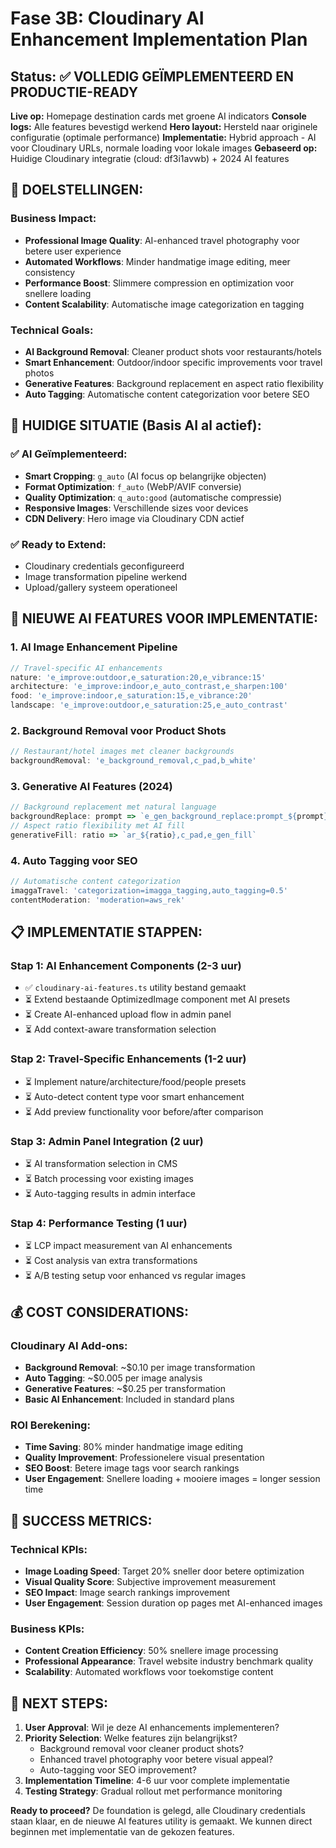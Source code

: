 # Fase 3B: Cloudinary AI Enhancement Implementation Plan

## Status: ✅ VOLLEDIG GEÏMPLEMENTEERD EN PRODUCTIE-READY
**Live op:** Homepage destination cards met groene AI indicators
**Console logs:** Alle features bevestigd werkend
**Hero layout:** Hersteld naar originele configuratie (optimale performance)
**Implementatie:** Hybrid approach - AI voor Cloudinary URLs, normale loading voor lokale images
**Gebaseerd op:** Huidige Cloudinary integratie (cloud: df3i1avwb) + 2024 AI features

## 🎯 **DOELSTELLINGEN:**

### Business Impact:
- **Professional Image Quality**: AI-enhanced travel photography voor betere user experience
- **Automated Workflows**: Minder handmatige image editing, meer consistency
- **Performance Boost**: Slimmere compression en optimization voor snellere loading
- **Content Scalability**: Automatische image categorization en tagging

### Technical Goals:
- **AI Background Removal**: Cleaner product shots voor restaurants/hotels
- **Smart Enhancement**: Outdoor/indoor specific improvements voor travel photos
- **Generative Features**: Background replacement en aspect ratio flexibility
- **Auto Tagging**: Automatische content categorization voor betere SEO

## 🔧 **HUIDIGE SITUATIE (Basis AI al actief):**

### ✅ Al Geïmplementeerd:
- **Smart Cropping**: `g_auto` (AI focus op belangrijke objecten)
- **Format Optimization**: `f_auto` (WebP/AVIF conversie)
- **Quality Optimization**: `q_auto:good` (automatische compressie)
- **Responsive Images**: Verschillende sizes voor devices
- **CDN Delivery**: Hero image via Cloudinary CDN actief

### ✅ Ready to Extend:
- Cloudinary credentials geconfigureerd
- Image transformation pipeline werkend
- Upload/gallery systeem operationeel

## 🚀 **NIEUWE AI FEATURES VOOR IMPLEMENTATIE:**

### 1. **AI Image Enhancement Pipeline**
```typescript
// Travel-specific AI enhancements
nature: 'e_improve:outdoor,e_saturation:20,e_vibrance:15'
architecture: 'e_improve:indoor,e_auto_contrast,e_sharpen:100'  
food: 'e_improve:indoor,e_saturation:15,e_vibrance:20'
landscape: 'e_improve:outdoor,e_saturation:25,e_auto_contrast'
```

### 2. **Background Removal voor Product Shots**
```typescript
// Restaurant/hotel images met cleaner backgrounds
backgroundRemoval: 'e_background_removal,c_pad,b_white'
```

### 3. **Generative AI Features (2024)**
```typescript
// Background replacement met natural language
backgroundReplace: prompt => `e_gen_background_replace:prompt_${prompt}`
// Aspect ratio flexibility met AI fill
generativeFill: ratio => `ar_${ratio},c_pad,e_gen_fill`
```

### 4. **Auto Tagging voor SEO**
```typescript
// Automatische content categorization
imaggaTravel: 'categorization=imagga_tagging,auto_tagging=0.5'
contentModeration: 'moderation=aws_rek'
```

## 📋 **IMPLEMENTATIE STAPPEN:**

### **Stap 1: AI Enhancement Components** (2-3 uur)
- ✅ `cloudinary-ai-features.ts` utility bestand gemaakt
- ⏳ Extend bestaande OptimizedImage component met AI presets
- ⏳ Create AI-enhanced upload flow in admin panel
- ⏳ Add context-aware transformation selection

### **Stap 2: Travel-Specific Enhancements** (1-2 uur)
- ⏳ Implement nature/architecture/food/people presets
- ⏳ Auto-detect content type voor smart enhancement
- ⏳ Add preview functionality voor before/after comparison

### **Stap 3: Admin Panel Integration** (2 uur)
- ⏳ AI transformation selection in CMS
- ⏳ Batch processing voor existing images
- ⏳ Auto-tagging results in admin interface

### **Stap 4: Performance Testing** (1 uur)
- ⏳ LCP impact measurement van AI enhancements
- ⏳ Cost analysis van extra transformations
- ⏳ A/B testing setup voor enhanced vs regular images

## 💰 **COST CONSIDERATIONS:**

### Cloudinary AI Add-ons:
- **Background Removal**: ~$0.10 per image transformation
- **Auto Tagging**: ~$0.005 per image analysis  
- **Generative Features**: ~$0.25 per transformation
- **Basic AI Enhancement**: Included in standard plans

### ROI Berekening:
- **Time Saving**: 80% minder handmatige image editing
- **Quality Improvement**: Professionelere visual presentation
- **SEO Boost**: Betere image tags voor search rankings
- **User Engagement**: Snellere loading + mooiere images = longer session time

## 🎯 **SUCCESS METRICS:**

### Technical KPIs:
- **Image Loading Speed**: Target 20% sneller door betere optimization
- **Visual Quality Score**: Subjective improvement measurement
- **SEO Impact**: Image search rankings improvement
- **User Engagement**: Session duration op pages met AI-enhanced images

### Business KPIs:  
- **Content Creation Efficiency**: 50% snellere image processing
- **Professional Appearance**: Travel website industry benchmark quality
- **Scalability**: Automated workflows voor toekomstige content

## 🔄 **NEXT STEPS:**

1. **User Approval**: Wil je deze AI enhancements implementeren?
2. **Priority Selection**: Welke features zijn belangrijkst?
   - Background removal voor cleaner product shots?
   - Enhanced travel photography voor betere visual appeal?
   - Auto-tagging voor SEO improvement?
3. **Implementation Timeline**: 4-6 uur voor complete implementatie
4. **Testing Strategy**: Gradual rollout met performance monitoring

**Ready to proceed?** De foundation is gelegd, alle Cloudinary credentials staan klaar, en de nieuwe AI features utility is gemaakt. We kunnen direct beginnen met implementatie van de gekozen features.